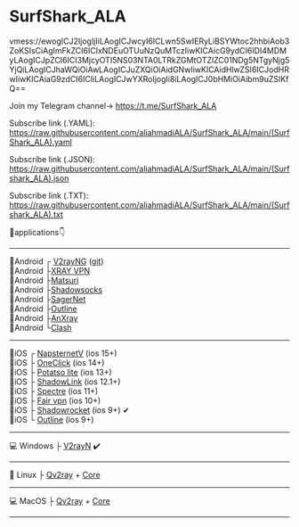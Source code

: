 # SurfShark_ALA
vmess://ewogICJ2IjogIjIiLAogICJwcyI6ICLwn5SwIERyLiBSYWtoc2hhbiAob3ZoKSIsCiAgImFkZCI6ICIxNDEuOTUuNzQuMTczIiwKICAicG9ydCI6IDI4MDMyLAogICJpZCI6ICI3MjcyOTI5NS03NTA0LTRkZGMtOTZlZC01NDg5NTgyNjg5YjQiLAogICJhaWQiOiAwLAogICJuZXQiOiAidGNwIiwKICAidHlwZSI6ICJodHRwIiwKICAiaG9zdCI6ICIiLAogICJwYXRoIjogIi8iLAogICJ0bHMiOiAibm9uZSIKfQ==

Join my Telegram channel-> https://t.me/SurfShark_ALA

Subscribe link (.YAML): 
     https://raw.githubusercontent.com/aliahmadiALA/SurfShark_ALA/main/(SurfShark_ALA).yaml

Subscribe link (.JSON): https://raw.githubusercontent.com/aliahmadiALA/SurfShark_ALA/main/(Surfshark_ALA).json

Subscribe link (.TXT):  
https://raw.githubusercontent.com/aliahmadiALA/SurfShark_ALA/main/(Surfshark_ALA).txt

🔰applications👇

----------------------------------------------------------------------------------------------------                                                                                                   
📱Android ┌ [V2rayNG](https://play.google.com/store/apps/details?id=com.v2ray.ang)  ([git](https://github.com/2dust/v2rayNG/releases))                   
📱Android ├[XRAY VPN](https://play.google.com/store/apps/details?id=vpn.v2ray.xray)                                                                       
📱Android ├[Matsuri](https://github.com/MatsuriDayo/Matsuri/releases)                                                                                     
📱Android ├[Shadowsocks](https://play.google.com/store/apps/details?id=com.github.shadowsocks)                                                           
📱Android ├[SagerNet](https://play.google.com/store/apps/details?id=io.nekohasekai.sagernet&gl)                                                           
📱Android ├[Outline](https://play.google.com/store/apps/details?id=org.outline.android.client)                                                           
📱Android ├[AnXray](https://t.me/SagerNetApks/923)                                                                                                       
📱Android └[Clash](https://play.google.com/store/apps/details?id=com.github.kr328.clash)
 

----------------------------------------------------------------------------------------------------                                                                                                                                             

📱iOS  ┌ [NapsternetV](https://apps.apple.com/us/app/napsternetv/id1629465476) (ios 15+)                                                                 
📱iOS  ├ [OneClick](https://apps.apple.com/us/app/oneclick-safe-easy-fast/id1545555197) (ios 14+)                                                       
📱iOS  ├ [Potatso lite](https://apps.apple.com/us/app/potatso-lite/id1239860606) (ios 13+)                                                               
📱iOS  ├ [ShadowLink](https://apps.apple.com/us/app/shadowlink-shadowsocks-vpn/id1439686518) (ios 12.1+)                                                 
📱iOS  ├ [Spectre](https://apps.apple.com/us/app/spectre-vpn/id1508712998) (ios 11+)                                                                     
📱iOS  ├ [Fair vpn](https://apps.apple.com/us/app/fair-vpn/id1533873488) (ios 10+)                                                                       
📱iOS  ├ [Shadowrocket](https://apps.apple.com/us/app/shadowrocket/id932747118) (ios 9+) ✔                                                               
📱iOS  └ [Outline](https://apps.apple.com/us/app/outline-app/id1356177741) (ios 9+)                                                                     

---------------------------------------------------------------------------------------------------- 
 
💻 Windows ├ [V2rayN](https://github.com/2dust/v2rayN/releases/download/4.27/v2rayN-Core.zip) ✔️

----------------------------------------------------------------------------------------------------

🐧 Linux ├ [Qv2ray](https://github.com/Qv2ray/Qv2ray/releases) + [Core](https://github.com/v2fly/v2ray-core/releases/)

----------------------------------------------------------------------------------------------------
 
💻 MacOS ├ [Qv2ray](https://github.com/Qv2ray/Qv2ray/releases) + [Core](https://github.com/v2fly/v2ray-core/releases/) 
                           
---------------------------------------------------------------------------------------------------- 
